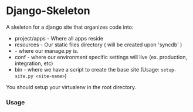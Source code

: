 # Django-Skeleton


A skeleton for a django site that organizes code into:

*   project/apps - Where all apps reside
*   resources - Our static files directory ( will be created upon 'syncdb' )
*   <site-name> - where our manage.py is.
*   conf - where our environment specific settings will live (ex. production, integration, etc)
*   bin - where we have a script to create the base site (Usage: `setup-site.py <site-name>`)

You should setup your virtualenv in the root directory.

### Usage

